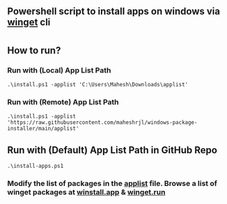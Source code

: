 ## Powershell script to install apps on windows via [winget](https://docs.microsoft.com/en-us/windows/package-manager/winget/) cli

#

## How to run?

### Run with (Local) App List Path

```
.\install.ps1 -applist 'C:\Users\Mahesh\Downloads\applist'
```

### Run with (Remote) App List Path
```
.\install.ps1 -applist 'https://raw.githubusercontent.com/maheshrjl/windows-package-installer/main/applist'
```

## Run with (Default) App List Path in GitHub Repo
```
.\install-apps.ps1
```

### Modify the list of packages in the [applist](https://github.com/Maheshrjl/ps-winget-pkg-installer/blob/main/applist) file. Browse a list of winget packages at [winstall.app](https://winstall.app/) & [winget.run](https://winget.run/)
